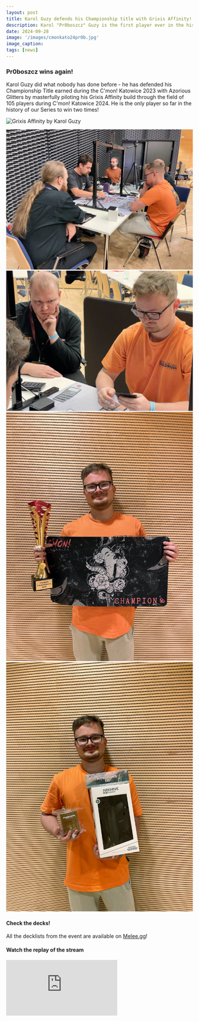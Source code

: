 ```yaml
---
layout: post
title: Karol Guzy defends his Championship title with Grixis Affinity!
description: Karol "Pr0boszcz" Guzy is the first player ever in the history of our Series to win for the second time!
date: 2024-09-28
image: '/images/cmonkato24pr0b.jpg'
image_caption:
tags: [news]
---
```


### Pr0boszcz wins again!

Karol Guzy did what nobody has done before - he has defended his Championship Title earned during the C'mon! Katowice 2023 with Azorious Glitters by masterfully piloting his Grixis Affinity build through the field of 105 players during C'mon! Katowice 2024. He is the only player so far in the history of our Series to win two times!

![Grixis Affinity by Karol Guzy]({{site.baseurl}}/images/cmonkato24finaldeck.jpg)

<div class="gallery-box">
  <div class="gallery">
    <img src="/images/cmonkato24final1.jpg" loading="lazy">
    <img src="/images/cmonkato24final2.jpg" loading="lazy">
  </div>
</div>

<div class="gallery-box">
  <div class="gallery">
    <img src="/images/cmonkato24final3.jpg" loading="lazy">
    <img src="/images/cmonkato24final4.jpg" loading="lazy">
  </div>
</div>

#### Check the decks!

All the decklists from the event are available on <a href="https://melee.gg/Tournament/View/132821" target="_blank">Melee.gg</a>! 

#### Watch the replay of the stream

<p><iframe src="https://www.youtube.com/embed/12ymlccjb2Y" loading="lazy" frameborder="0" allowfullscreen></iframe></p>
